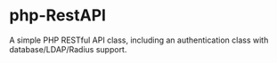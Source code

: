 # php-RestAPI
A simple PHP RESTful API class, including an authentication class with database/LDAP/Radius support.
